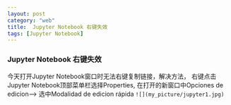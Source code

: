 ```yaml
---
layout: post
category: "web"
title:  Jupyter Notebook 右键失效
tags: [Jupyter Notebook]
---
```

###  Jupyter Notebook 右键失效
今天打开Jupyter Notebook窗口时无法右键复制链接，解决方法， 右键点击Jupyter Notebook顶部菜单栏选择Properties,
在打开的新窗口中Opciones de edicion--> 选中Modalidad de edicion rápida
 `![](my_picture/jupyter1.jpg)`






<!-- more -->
